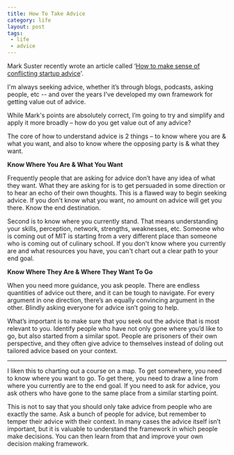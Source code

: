 ```yaml
---
title: How To Take Advice
category: life
layout: post
tags:
 - life
 - advice
---
```


Mark Suster recently wrote an article called ‘[How to make sense of conflicting startup advice](http://www.bothsidesofthetable.com/2014/08/30/here-is-how-to-make-sense-of-conflicting-startup-advice/)'.

I'm always seeking advice, whether it’s through blogs, podcasts, asking people, etc -- and over the years I've developed my own framework for getting value out of advice. 

While Mark's points are absolutely correct, I’m going to try and simplify and apply it more broadly – how do you get value out of any advice? 

The core of how to understand advice is 2 things – to know where you are & what you want, and also to know where the opposing party is & what they want.

**Know Where You Are & What You Want**

Frequently people that are asking for advice don’t have any idea of what they want. What they are asking for is to get persuaded in some direction or to hear an echo of their own thoughts. This is a flawed way to begin seeking advice. If you don't know what you want, no amount on advice will get you there. Know the end destination.

Second is to know where you currently stand. That means understanding your skills, perception, network, strengths, weaknesses, etc. Someone who is coming out of MIT is starting from a very different place than someone who is coming out of culinary school. If you don't know where you currently are and what resources you have, you can't chart out a clear path to your end goal. 

**Know Where They Are & Where They Want To Go**

When you need more guidance, you ask people. There are endless quantities of advice out there, and it can be tough to navigate. For every argument in one direction, there’s an equally convincing argument in the other. Blindly asking everyone for advice isn’t going to help. 

What’s important is to make sure that you seek out the advice that is most relevant to you. Identify people who have not only gone where you’d like to go, but also started from a similar spot. People are prisoners of their own perspective, and they often give advice to themselves instead of doling out tailored advice based on your context.

<hr>

I liken this to charting out a course on a map. To get somewhere, you need to know where you want to go. To get there, you need to draw a line from where you currently are to the end goal. If you need to ask for advice, you ask others who have gone to the same place from a similar starting point. 

This is not to say that you should only take advice from people who are exactly the same. Ask a bunch of people for advice, but remember to temper their advice with their context. In many cases the advice itself isn’t important, but it is valuable to understand the framework in which people make decisions. You can then learn from that and improve your own decision making framework.

